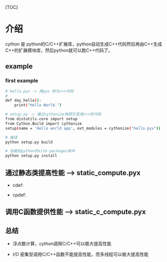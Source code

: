 
[TOC]

# 介绍
cython 是 python的C/C++扩展库，python自动生成C++代码然后再由C++生成C++的扩展模块库，然后python就可以跑C++代码了。


## example
### first example

```bash
# hello.pyx -> 用pyx 转为c++代码
# 
def day_hello():
    print("Hello World.")

# setup.py -> 通过cythonize来把它变成c++的代码
from distutils.core import setup
from Cython.Build import cythonize
setup(name = 'Hello world app', ext_modules = cythonize("hello.pyx"))

# 编译
python setup.py build

# 加载到python的site-packages库中
python setup.py install
```

## 通过静态类提高性能 --> static_compute.pyx

- cdef:

- cpdef:

## 调用C函数提供性能 --> static_c_compute.pyx

## 总结

- 浮点数计算，cython调用C/C++可以极大提高性能

- I/O 密集型调用C/C++函数不能提高性能，而多线程可以极大提高性能
